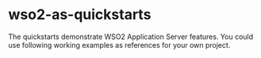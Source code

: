 wso2-as-quickstarts
===================

The quickstarts demonstrate WSO2 Application Server features.  You could use following working examples  as references for your own project.
